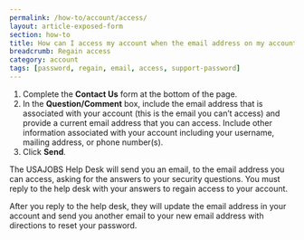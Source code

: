 ```yaml
---
permalink: /how-to/account/access/
layout: article-exposed-form
section: how-to
title: How can I access my account when the email address on my account in no longer valid?
breadcrumb: Regain access
category: account
tags: [password, regain, email, access, support-password]
---
```


1. Complete the **Contact Us** form at the bottom of the page.
2. In the **Question/Comment** box, include the email address that is associated with your account (this is the email you can’t access) and provide a current email address that you can access. Include other information associated with your account including your username, mailing address, or phone number(s).
3.	Click **Send**.

The USAJOBS Help Desk will send you an email, to the email address you can access, asking for the answers to your security questions. You must reply to the help desk with your answers to regain access to your account.

After you reply to the help desk, they will update the email address in your account and send you another email to your new email address with directions to reset your password. 


